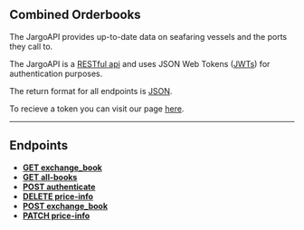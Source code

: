 ## Combined Orderbooks

The JargoAPI provides up-to-date data on seafaring vessels and the ports they call to.

The JargoAPI is a [RESTful api](http://en.wikipedia.org/wiki/Representational_State_Transfer "RESTful") and uses JSON Web Tokens ([JWTs](https://jwt.io/introduction/)) for authentication purposes.  

The return format for all endpoints is [JSON](http://json.org/ "JSON").

To recieve a token you can visit our page [here](https://byob-jargo.herokuapp.com/).

***

## Endpoints

- [**GET exchange_book**](https://github.com/mschae16/byob/blob/master/documentation/GET-ports.md)
- [**GET all-books**](https://github.com/mschae16/byob/blob/master/documentation/GET-port-usage.md)
- [**POST authenticate**](https://github.com/mschae16/byob/blob/master/documentation/POST-authenticate.md)
- [**DELETE price-info**](https://github.com/mschae16/byob/blob/master/documentation/POST-ports.md)
- [**POST exchange_book**](https://github.com/mschae16/byob/blob/master/documentation/POST-ships.md)
- [**PATCH price-info**](https://github.com/mschae16/byob/blob/master/documentation/PATCH-port.md)